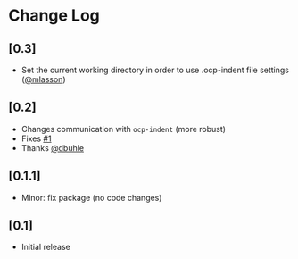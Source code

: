 # Change Log

## [0.3]

- Set the current working directory in order to use .ocp-indent file settings ([@mlasson](https://github.com/mlasson))

## [0.2]

- Changes communication with `ocp-indent` (more robust)
- Fixes [#1](https://github.com/AllanBlanchard/vscode-ocp-indent/issues/1)
- Thanks [@dbuhle](https://github.com/dbuhle)

## [0.1.1]

- Minor: fix package (no code changes)

## [0.1]

- Initial release
